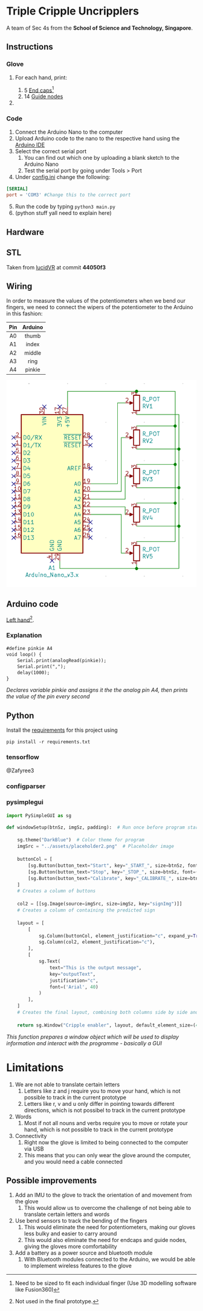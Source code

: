 # Triple Cripple Uncripplers

A team of Sec 4s from the **School of Science and Technology, Singapore**.

## Instructions

### Glove

1. For each hand, print:

   1. 5 [End caps](hardware/stl/Prot3_EndCap.STL)[^endcap]
   2. 14 [Guide nodes](hardware/stl/Prot3_EndCap.STL)

2.

### Code

1. Connect the Arduino Nano to the computer
2. Upload Arduino code to the nano to the respective hand using the [Arduino IDE](https://www.arduino.cc/en/software)
3. Select the correct serial port
   1. You can find out which one by uploading a blank sketch to the Arduino Nano
   2. Test the serial port by going under Tools > Port
4. Under [config.ini](config.ini) change the following:

```conf
[SERIAL]
port = 'COM3' #Change this to the correct port
```

5. Run the code by typing `python3 main.py`
6. \(python stuff yall need to explain here)

## Hardware

## STL

Taken from [lucidVR](https://github.com/LucidVR/lucidgloves/tree/44050f3c9a5da6cbe2278d66de1696ce95ae12e5) at commit **44050f3**

## Wiring

In order to measure the values of the potentiometers when we bend our fingers, we need to connect the wipers of the potentiometer to the Arduino in this fashion:

| Pin | Arduino |
| :-: | :-----: |
| A0  |  thumb  |
| A1  |  index  |
| A2  | middle  |
| A3  |  ring   |
| A4  | pinkie  |

![](hardware/electronics/image.png)

## Arduino code

[Left hand](/arduino/nano/nano.ino)[^right].

### Explanation

```Arduino
#define pinkie A4
void loop() {
    Serial.print(analogRead(pinkie));
    Serial.print(",");
    delay(1000);
}
```

_Declares variable pinkie and assigns it the the analog pin A4, then prints the value of the pin every second_

## Python

Install the [requirements](requirements.txt) for this project using

```shell
pip install -r requirements.txt
```

### tensorflow

@Zafyree3

### configparser


### pysimplegui

```Python
import PySimpleGUI as sg
```

```Python
def windowSetup(btnSz, imgSz, padding):  # Run once before program starts

    sg.theme("DarkBlue")  # Color theme for program
    imgSrc = "../assets/placeholder2.png"  # Placeholder image

    buttonCol = [
        [sg.Button(button_text="Start", key="_START_", size=btnSz, font=('Arial', 40), expand_x=True, expand_y=True, pad=padding)],
        [sg.Button(button_text="Stop", key="_STOP_", size=btnSz, font=('Arial', 40), expand_x=True, expand_y=True, pad=padding)],
        [sg.Button(button_text="Calibrate", key="_CALIBRATE_", size=btnSz, font=('Arial', 40), expand_x=True, expand_y=True, pad=padding)],
    ]
    # Creates a column of buttons

    col2 = [[sg.Image(source=imgSrc, size=imgSz, key="signImg")]]
    # Creates a column of containing the predicted sign

    layout = [
        [
            sg.Column(buttonCol, element_justification="c", expand_y=True),
            sg.Column(col2, element_justification="c"),
        ],
        [
            sg.Text(
                text="This is the output message",
                key="outputText",
                justification="c",
                font=('Arial', 40)
            )
        ],
    ]
    # Creates the final layout, combining both columns side by side and a textbox at the bottom

    return sg.Window("Cripple enabler", layout, default_element_size=(45, 1), resizable=True)
```
_This function prepares a window object which will be used to display information and interact with the programme - basically a GUI_

# Limitations
1. We are not able to translate certain letters
   1. Letters like z and j require you to move your hand, which is not possible to track in the current prototype
   2. Letters like r, v and u only differ in pointing towards different directions, which is not possibel to track in the current prototype
2. Words
   1. Most if not all nouns and verbs require you to move or rotate your hand, which is not possible to track in the current prototype
3. Connectivity
   1. Right now the glove is limited to being connected to the computer via USB
   2. This means that you can only wear the glove around the computer, and you would need a cable connected

## Possible improvements

1. Add an IMU to the glove to track the orientation of and movement from the glove
   1. This would allow us to overcome the challenge of not being able to translate certain letters and words
2. Use bend sensors to track the bending of the fingers
   1. This would eliminate the need for potentiometers, making our gloves less bulky and easier to carry around
   2. This would also eliminate the need for endcaps and guide nodes, giving the gloves more comfortability
3. Add a battery as a power source and bluetooth module
   1. With Bluetooth modules connected to the Arduino, we would be able to implement wireless features to the glove

[^right]: Not used in the final prototype.
[^endcap]: Need to be sized to fit each individual finger (Use 3D modelling software like Fusion360)
